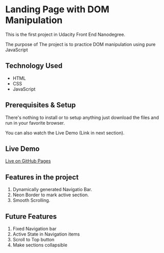 # Landing Page with DOM Manipulation

This is the first project in Udacity Front End Nanodegree.

The purpose of The project is to practice DOM manipulation using pure JavaScript

## Technology Used

-   HTML
-   CSS
-   JavaScript

## Prerequisites & Setup

There's nothing to install or to setup anything just download the files and run in your favorite browser.

You can also watch the Live Demo (Link in next section).

## Live Demo

[Live on GitHub Pages](https://yousef8.github.io/Landing-Page/)

## Features in the project

1. Dynamically generated Navigatio Bar.
2. Neon Border to mark active section.
3. Smooth Scrolling.

## Future Features

1. Fixed Navigation bar
2. Active State in Navigation items
3. Scroll to Top button
4. Make sections collapsible
